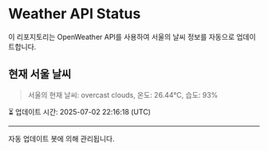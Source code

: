 
# Weather API Status

이 리포지토리는 OpenWeather API를 사용하여 서울의 날씨 정보를 자동으로 업데이트합니다.

## 현재 서울 날씨
> 서울의 현재 날씨: overcast clouds, 온도: 26.44°C, 습도: 93%

⏳ 업데이트 시간: 2025-07-02 22:16:18 (UTC)

---
자동 업데이트 봇에 의해 관리됩니다.
